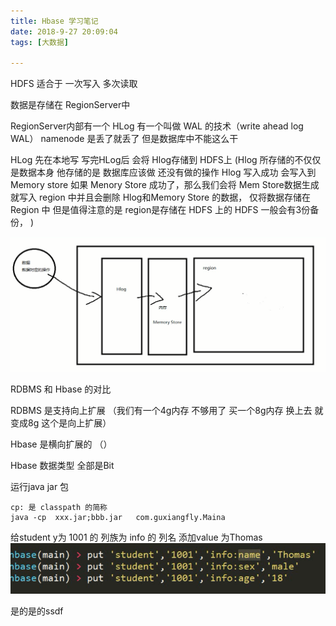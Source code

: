 ```yaml
---
title: Hbase 学习笔记
date: 2018-9-27 20:09:04
tags: [大数据]

---
```


HDFS 适合于 一次写入 多次读取

数据是存储在 RegionServer中 

RegionServer内部有一个  HLog    有一个叫做 WAL 的技术（write  ahead  log  WAL） namenode  是丢了就丢了 但是数据库中不能这么干

HLog 先在本地写  写完HLog后 会将 Hlog存储到 HDFS上 (Hlog 所存储的不仅仅是数据本身  他存储的是 数据库应该做 还没有做的操作  Hlog 写入成功  会写入到 Memory store  如果 Menory Store 成功了，那么我们会将 Mem Store数据生成   就写入  region 中并且会删除 Hlog和Memory Store 的数据， 仅将数据存储在 Region 中  但是值得注意的是  region是存储在 HDFS 上的  HDFS 一般会有3份备份， )

![](https://raw.githubusercontent.com/GuXiangFly/imagerepo/master/20181223204551.png)


RDBMS 和  Hbase 的对比

RDBMS 是支持向上扩展 （我们有一个4g内存 不够用了 买一个8g内存 换上去 就变成8g 这个是向上扩展）

Hbase 是横向扩展的 （）


Hbase 数据类型 全部是Bit

运行java jar 包
```
cp: 是 classpath 的简称
java -cp  xxx.jar;bbb.jar   com.guxiangfly.Maina
```
给student  y为 1001 的 列族为 info 的 列名 添加value 为Thomas
![](https://raw.githubusercontent.com/GuXiangFly/imagerepo/master/20181224023721.png)


是的是的ssdf
